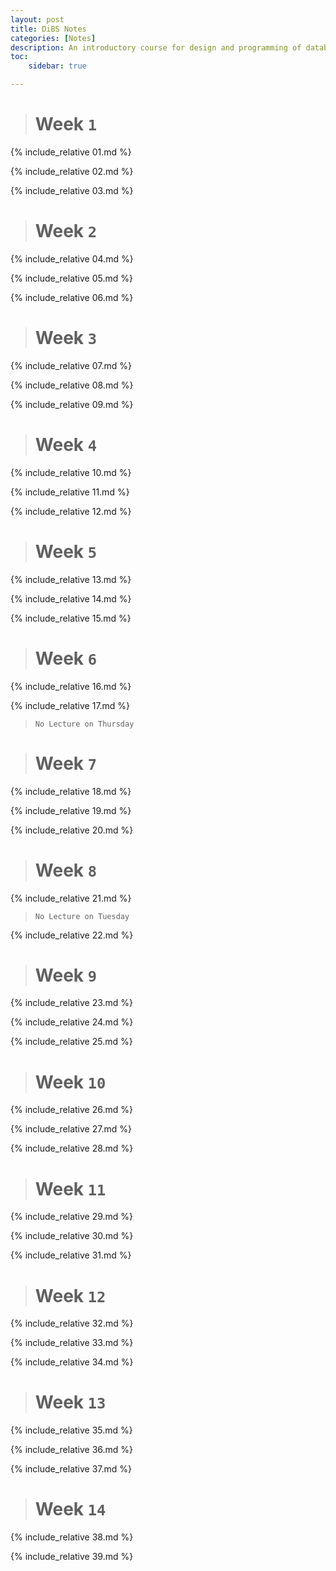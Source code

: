 ```yaml
---
layout: post
title: DiBS Notes
categories: [Notes]
description: An introductory course for design and programming of database systems. Covers the entity-relationship (ER) approach to data modelling, the relational model of database management systems (DBMSs) and the use of query languages such as SQL. Briefly discusses query processing and the role of transaction management.
toc: 
    sidebar: true

---
```


> # Week `1`

{% include_relative 01.md %}

{% include_relative 02.md %}

{% include_relative 03.md %}

> # Week `2`

{% include_relative 04.md %}

{% include_relative 05.md %}

{% include_relative 06.md %}

> # Week `3`

{% include_relative 07.md %}

{% include_relative 08.md %}

{% include_relative 09.md %}

> # Week `4`

{% include_relative 10.md %}

{% include_relative 11.md %}

{% include_relative 12.md %}

> # Week `5`

{% include_relative 13.md %}

{% include_relative 14.md %}

{% include_relative 15.md %}

> # Week `6`

{% include_relative 16.md %}

{% include_relative 17.md %}

> `No Lecture on Thursday`

> # Week `7`

{% include_relative 18.md %}

{% include_relative 19.md %}

{% include_relative 20.md %}

> # Week `8`

{% include_relative 21.md %}

> `No Lecture on Tuesday`

{% include_relative 22.md %}

> # Week `9`

{% include_relative 23.md %}

{% include_relative 24.md %}

{% include_relative 25.md %}

> # Week `10`

{% include_relative 26.md %}

{% include_relative 27.md %}

{% include_relative 28.md %}

> # Week `11`

{% include_relative 29.md %}

{% include_relative 30.md %}

{% include_relative 31.md %}

> # Week `12`

{% include_relative 32.md %}

{% include_relative 33.md %}

{% include_relative 34.md %}

> # Week `13`

{% include_relative 35.md %}

{% include_relative 36.md %}

{% include_relative 37.md %}

> # Week `14`

{% include_relative 38.md %}

{% include_relative 39.md %}
